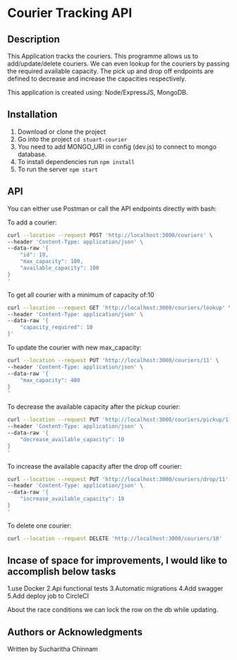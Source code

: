 #  Courier Tracking API

## Description
This Application tracks the couriers. This programme allows us to add/update/delete couriers. We can even lookup for the couriers by passing the required available capacity. The pick up and drop off endpoints are defined to decrease and increase the capacities respectively.

This application is created using: Node/ExpressJS, MongoDB.

## Installation
1. Download or clone the project
2. Go into the project `cd stuart-courier`
3. You need to add MONGO_URI in config (dev.js) to connect to mongo database.
3. To install dependencies run `npm install`
4. To run the server `npm start`

## API

You can either use Postman or call the API endpoints directly with bash:

To add a courier:

```bash
curl --location --request POST 'http://localhost:3000/couriers' \
--header 'Content-Type: application/json' \
--data-raw '{
    "id": 10,
    "max_capacity": 100,
    "available_capacity": 100
}
'
```

To get all courier with a minimum of capacity of:10

```bash
curl --location --request GET 'http://localhost:3000/couriers/lookup' \
--header 'Content-Type: application/json' \
--data-raw '{
    "capacity_required": 10
}'
```



To update the courier with new max_capacity:

```bash
curl --location --request PUT 'http://localhost:3000/couriers/11' \
--header 'Content-Type: application/json' \
--data-raw '{
    "max_capacity": 400
}
'
```

To decrease the available capacity after the pickup courier:

```bash
curl --location --request PUT 'http://localhost:3000/couriers/pickup/11' \
--header 'Content-Type: application/json' \
--data-raw '{
    "decrease_available_capacity": 10
}
'
```

To increase the available capacity after the drop off courier:

```bash
curl --location --request PUT 'http://localhost:3000/couriers/drop/11' \
--header 'Content-Type: application/json' \
--data-raw '{
    "increase_available_capacity": 10
}
'
```

To delete one courier:

```bash
curl --location --request DELETE 'http://localhost:3000/couriers/10'
```

## Incase of space for improvements, I would like to accomplish below tasks
1.use Docker
2.Api functional tests
3.Automatic migrations
4.Add swagger
5.Add deploy job to CircleCI

About the race conditions we can lock the row on the db while updating.

## Authors or Acknowledgments

Written by Sucharitha Chinnam



